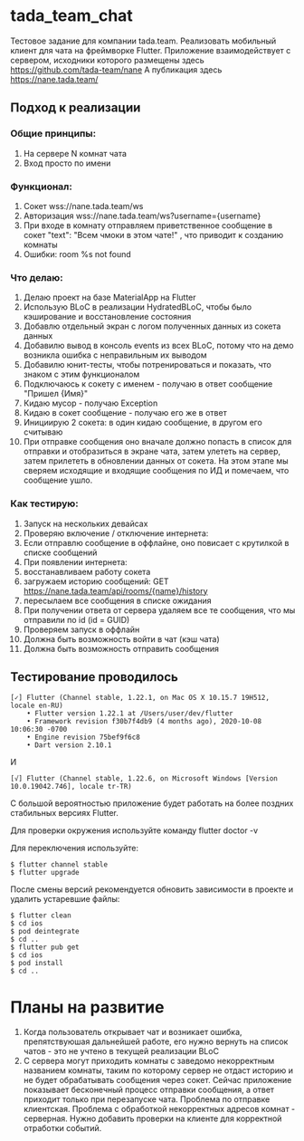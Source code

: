 # tada_team_chat

Тестовое задание для компании tada.team.
Реализовать мобильный клиент для чата на фреймворке Flutter.
Приложение взаимодействует с сервером, исходники которого размещены здесь https://github.com/tada-team/nane
А публикация здесь https://nane.tada.team/

## Подход к реализации

### Общие принципы:
1. На сервере N комнат чата
2. Вход просто по имени

### Функционал:
1. Сокет wss://nane.tada.team/ws
2. Авторизация wss://nane.tada.team/ws?username={username}
3. При входе в комнату отправляем приветственное сообщение в сокет "text": "Всем чмоки в этом чате!" , что приводит к созданию комнаты
4. Ошибки: room %s not found

### Что делаю:
1. Делаю проект на базе MaterialApp на Flutter
2. Использую BLoC в реализации HydratedBLoC, чтобы было кэширование и восстановление состояния
3. Добавлю отдельный экран с логом полученных данных из сокета данных
4. Добавилю вывод в консоль events из всех BLoC, потому что на демо возникла ошибка с неправильным их выводом
5. Добавилю юнит-тесты, чтобы потренироваться и показать, что знаком с этим функционалом
  1. Подключаюсь к сокету с именем - получаю в ответ сообщение "Пришел {Имя}"
  2. Кидаю мусор - получаю Exception
  3. Кидаю в сокет сообщение - получаю его же в ответ
  4. Инициирую 2 сокета: в один кидаю сообщение, в другом его считываю
6. При отправке сообщения оно вначале должно попасть в список для отправки и отобразиться в экране чата, затем улететь на сервер, затем прилететь в обновлении данных от сокета. На этом этапе мы сверяем исходящие и входящие сообщения по ИД и помечаем, что сообщение ушло.

### Как тестирую:
1. Запуск на нескольких девайсах
2. Проверяю включение / отключение интернета:
3. Если отправлю сообщение в оффлайне, оно повисает с крутилкой в списке сообщений
4. При появлении интернета:
  1. восстанавливаем работу сокета
  2. загружаем историю сообщений: GET https://nane.tada.team/api/rooms/{name}/history
  3. пересылаем все сообщения в списке ожидания
  4. При получении ответа от сервера удаляем все те сообщения, что мы отправили по id (id = GUID)
5. Проверяем запуск в оффлайн
  1. Должна быть возможность войти в чат (кэш чата)
  2. Должна быть возможность отправить сообщения

## Тестирование проводилось

```text
[✓] Flutter (Channel stable, 1.22.1, on Mac OS X 10.15.7 19H512, locale en-RU)
    • Flutter version 1.22.1 at /Users/user/dev/flutter
    • Framework revision f30b7f4db9 (4 months ago), 2020-10-08 10:06:30 -0700
    • Engine revision 75bef9f6c8
    • Dart version 2.10.1
```

И

```text
[√] Flutter (Channel stable, 1.22.6, on Microsoft Windows [Version 10.0.19042.746], locale tr-TR)
```

С большой вероятностью приложение будет работать на более поздних стабильных версиях Flutter.

Для проверки окружения используйте команду flutter doctor -v

Для переключения используйте:

```text
$ flutter channel stable
$ flutter upgrade
```

После смены версий рекомендуется обновить зависимости в проекте и удалить устаревшие файлы:

```text
$ flutter clean
$ cd ios
$ pod deintegrate
$ cd ..
$ flutter pub get
$ cd ios
$ pod install
$ cd ..
```

# Планы на развитие

1. Когда пользователь открывает чат и возникает ошибка, препятствуюшая дальнейшей работе, его нужно вернуть на список чатов - это не учтено в текущей реализации BLoC
2. С сервера могут приходить комнаты с заведомо некорректным названием комнаты, таким по которому сервер не отдаст историю и не будет обрабатывать сообщения через сокет. Сейчас приложение показывает бесконечный процесс отправки сообщения, а ответ приходит только при перезапуске чата. Проблема по отправке клиентская. Проблема с обработкой некорректных адресов комнат - серверная. Нужно добавить проверки на клиенте для корректной отработки событий.
